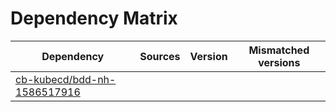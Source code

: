 # Dependency Matrix

Dependency | Sources | Version | Mismatched versions
---------- | ------- | ------- | -------------------
[cb-kubecd/bdd-nh-1586517916](https://github.com/cb-kubecd/bdd-nh-1586517916.git) |  | []() | 

